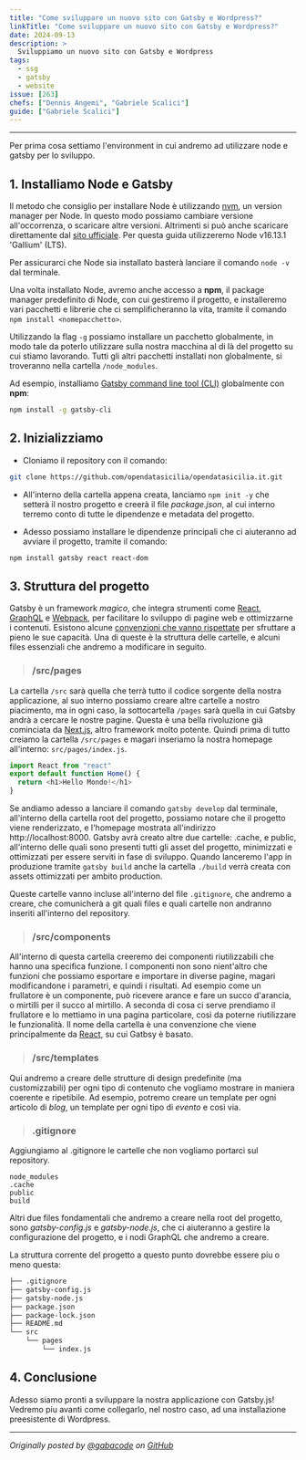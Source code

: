 ```yaml
---
title: "Come sviluppare un nuovo sito con Gatsby e Wordpress?"
linkTitle: "Come sviluppare un nuovo sito con Gatsby e Wordpress?"
date: 2024-09-13
description: >
  Sviluppiamo un nuovo sito con Gatsby e Wordpress
tags:
  - ssg
  - gatsby
  - website
issue: [263]
chefs: ["Dennis Angemi", "Gabriele Scalici"]
guide: ["Gabriele Scalici"]
---
```


---

Per prima cosa settiamo l'environment in cui andremo ad utilizzare node e gatsby per lo sviluppo.

## 1. Installiamo Node e Gatsby

Il metodo che consiglio per installare Node è utilizzando [nvm](https://github.com/nvm-sh/nvm#installing-and-updating), un version manager per Node. In questo modo possiamo cambiare versione all'occorrenza, o scaricare altre versioni. Altrimenti si può anche scaricare direttamente dal [sito ufficiale](https://nodejs.org/en/). Per questa guida utilizzeremo Node v16.13.1 'Gallium' (LTS).

Per assicurarci che Node sia installato basterà lanciare il comando `node -v` dal terminale.

Una volta installato Node, avremo anche accesso a **npm**, il package manager predefinito di Node, con cui gestiremo il progetto, e installeremo vari pacchetti e librerie che ci semplificheranno la vita, tramite il comando `npm install <nomepacchetto>`.

Utilizzando la flag `-g` possiamo installare un pacchetto globalmente, in modo tale da poterlo utilizzare sulla nostra macchina al di là del progetto su cui stiamo lavorando. Tutti gli altri pacchetti installati non globalmente, si troveranno nella cartella `/node_modules`.

Ad esempio, installiamo [Gatsby command line tool (CLI)](https://www.gatsbyjs.com/docs/reference/gatsby-cli/) globalmente con **npm**:
```sh
npm install -g gatsby-cli
```

## 2. Inizializziamo

- Cloniamo il repository con il comando:  
```sh
git clone https://github.com/opendatasicilia/opendatasicilia.it.git
```

- All'interno della cartella appena creata, lanciamo `npm init -y` che setterà il nostro progetto e creerà il file _package.json_, al cui interno terremo conto di tutte le dipendenze e metadata del progetto.

- Adesso possiamo installare le dipendenze principali che ci aiuteranno ad avviare il progetto, tramite il comando:  
```sh
npm install gatsby react react-dom
```

## 3. Struttura del progetto
Gatsby è un framework _magico_, che integra strumenti come [React](https://reactjs.org/), [GraphQL](https://graphql.org/) e [Webpack](https://webpack.js.org/), per facilitare lo sviluppo di pagine web e ottimizzarne i contenuti. Esistono alcune [convenzioni che vanno rispettate](https://www.gatsbyjs.com/docs/reference/gatsby-project-structure/) per sfruttare a pieno le sue capacità. Una di queste è la struttura delle cartelle, e alcuni files essenziali che andremo a modificare in seguito.  

> ### /src/pages

La cartella `/src` sarà quella che terrà tutto il codice sorgente della nostra applicazione, al suo interno possiamo creare altre cartelle a nostro piacimento, ma in ogni caso, la sottocartella `/pages` sarà quella in cui Gatsby andrà a cercare le nostre pagine. Questa è una bella rivoluzione già cominciata da [Next.js](https://nextjs.org/), altro framework molto potente.
Quindi prima di tutto creiamo la cartella `/src/pages` e magari inseriamo la nostra homepage all'interno: `src/pages/index.js`.

```js
import React from "react"
export default function Home() {
  return <h1>Hello Mondo!</h1>
}
```
Se andiamo adesso a lanciare il comando `gatsby develop` dal terminale, all'interno della cartella root del progetto, possiamo notare che il progetto viene renderizzato, e l'homepage mostrata all'indirizzo http://localhost:8000. Gatsby avrà creato altre due cartelle: .cache, e public, all'interno delle quali sono presenti tutti gli asset del progetto, minimizzati e ottimizzati per essere serviti in fase di sviluppo. Quando lanceremo l'app in produzione tramite `gatsby build` anche la cartella `./build` verrà creata con assets ottimizzati per ambito production.

Queste cartelle vanno incluse all'interno del file `.gitignore`, che andremo a creare, che comunicherà a git quali files e quali cartelle non andranno inseriti all'interno del repository.

> ### /src/components
All'interno di questa cartella creeremo dei componenti riutilizzabili che hanno una specifica funzione. I componenti non sono nient'altro che funzioni che possiamo esportare e importare in diverse pagine, magari modificandone i parametri, e quindi i risultati. Ad esempio come un frullatore è un componente, può ricevere arance e fare un succo d'arancia, o mirtilli per il succo al mirtillo. A seconda di cosa ci serve prendiamo il frullatore e lo mettiamo in una pagina particolare, così da poterne riutilizzare le funzionalità. Il nome della cartella è una convenzione che viene principalmente da [React](https://reactjs.org/docs/components-and-props.html), su cui Gatbsy è basato.

> ### /src/templates
Qui andremo a creare delle strutture di design predefinite (ma customizzabili) per ogni tipo di contenuto che vogliamo mostrare in maniera coerente e ripetibile. Ad esempio, potremo creare un template per ogni articolo di _blog_, un template per ogni tipo di _evento_ e così via.

> ### .gitignore
Aggiungiamo al .gitignore le cartelle che non vogliamo portarci sul repository.
```
node_modules
.cache
public
build
```

Altri due files fondamentali che andremo a creare nella root del progetto, sono _gatsby-config.js_ e _gatsby-node.js_, che ci aiuteranno a gestire la configurazione del progetto, e i nodi GraphQL che andremo a creare.

La struttura corrente del progetto a questo punto dovrebbe essere piu o meno questa:
```bash
├── .gitignore
├── gatsby-config.js
├── gatsby-node.js
├── package.json
├── package-lock.json
├── README.md
└── src
    └── pages
        └── index.js
```

## 4. Conclusione
Adesso siamo pronti a sviluppare la nostra applicazione con Gatsby.js! Vedremo piu avanti come collegarlo, nel nostro caso, ad una installazione preesistente di Wordpress.

---

_Originally posted by [@gabacode](https://github.com/gabacode) on [GitHub](https://github.com/opendatasicilia/opendatasicilia.it/discussions/categories/racconta)_